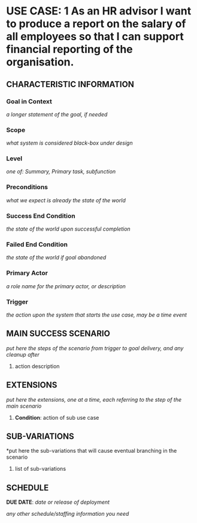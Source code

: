 # USE CASE: 1 As an HR advisor I want to produce a report on the salary of all employees so that I can support financial reporting of the organisation.

## CHARACTERISTIC INFORMATION

### Goal in Context

*a longer statement of the goal, if needed*

### Scope

*what system is considered black-box under design*

### Level

*one of: Summary, Primary task, subfunction*

### Preconditions

*what we expect is already the state of the world*

### Success End Condition

*the state of the world upon successful completion*

### Failed End Condition

*the state of the world if goal abandoned*

### Primary Actor

*a role name for the primary actor, or description*

### Trigger

*the action upon the system that starts the use case, may be a time event*

## MAIN SUCCESS SCENARIO

*put here the steps of the scenario from trigger to goal delivery, and any cleanup after*

1. action description

## EXTENSIONS

*put here the extensions, one at a time, each referring to the step of the main scenario*

1. **Condition**: action of sub use case

## SUB-VARIATIONS

*put here the sub-variations that will cause eventual branching in the scenario

1. list of sub-variations

## SCHEDULE

**DUE DATE**: *date or release of deployment*

*any other schedule/staffing information you need*